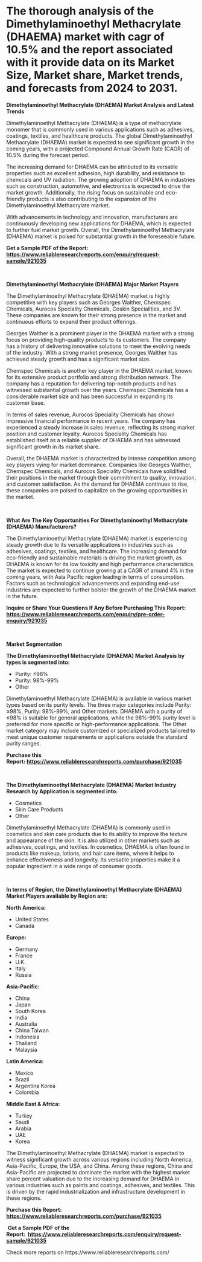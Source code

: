 <p><h1>The thorough analysis of the Dimethylaminoethyl Methacrylate (DHAEMA) market with cagr of  10.5% and the report associated with it provide data on its Market Size, Market share, Market trends, and forecasts from 2024 to 2031.</h1></p><p><strong>Dimethylaminoethyl Methacrylate (DHAEMA) Market Analysis and Latest Trends</strong></p>
<p><p>Dimethylaminoethyl Methacrylate (DHAEMA) is a type of methacrylate monomer that is commonly used in various applications such as adhesives, coatings, textiles, and healthcare products. The global Dimethylaminoethyl Methacrylate (DHAEMA) market is expected to see significant growth in the coming years, with a projected Compound Annual Growth Rate (CAGR) of 10.5% during the forecast period.</p><p>The increasing demand for DHAEMA can be attributed to its versatile properties such as excellent adhesion, high durability, and resistance to chemicals and UV radiation. The growing adoption of DHAEMA in industries such as construction, automotive, and electronics is expected to drive the market growth. Additionally, the rising focus on sustainable and eco-friendly products is also contributing to the expansion of the Dimethylaminoethyl Methacrylate market.</p><p>With advancements in technology and innovation, manufacturers are continuously developing new applications for DHAEMA, which is expected to further fuel market growth. Overall, the Dimethylaminoethyl Methacrylate (DHAEMA) market is poised for substantial growth in the foreseeable future.</p></p>
<p><strong>Get a Sample PDF of the Report:&nbsp; <a href="https://www.reliableresearchreports.com/enquiry/request-sample/921035">https://www.reliableresearchreports.com/enquiry/request-sample/921035</a></strong></p>
<p>&nbsp;</p>
<p><strong>Dimethylaminoethyl Methacrylate (DHAEMA) Major Market Players</strong></p>
<p><p>The Dimethylaminoethyl Methacrylate (DHAEMA) market is highly competitive with key players such as Georges Walther, Chemspec Chemicals, Aurocos Speciality Chemicals, Coskin Specialities, and 3V. These companies are known for their strong presence in the market and continuous efforts to expand their product offerings.</p><p>Georges Walther is a prominent player in the DHAEMA market with a strong focus on providing high-quality products to its customers. The company has a history of delivering innovative solutions to meet the evolving needs of the industry. With a strong market presence, Georges Walther has achieved steady growth and has a significant market size.</p><p>Chemspec Chemicals is another key player in the DHAEMA market, known for its extensive product portfolio and strong distribution network. The company has a reputation for delivering top-notch products and has witnessed substantial growth over the years. Chemspec Chemicals has a considerable market size and has been successful in expanding its customer base.</p><p>In terms of sales revenue, Aurocos Speciality Chemicals has shown impressive financial performance in recent years. The company has experienced a steady increase in sales revenue, reflecting its strong market position and customer loyalty. Aurocos Speciality Chemicals has established itself as a reliable supplier of DHAEMA and has witnessed significant growth in its market share.</p><p>Overall, the DHAEMA market is characterized by intense competition among key players vying for market dominance. Companies like Georges Walther, Chemspec Chemicals, and Aurocos Speciality Chemicals have solidified their positions in the market through their commitment to quality, innovation, and customer satisfaction. As the demand for DHAEMA continues to rise, these companies are poised to capitalize on the growing opportunities in the market.</p></p>
<p>&nbsp;</p>
<p><strong>What Are The Key Opportunities For Dimethylaminoethyl Methacrylate (DHAEMA) Manufacturers?</strong></p>
<p><p>The Dimethylaminoethyl Methacrylate (DHAEMA) market is experiencing steady growth due to its versatile applications in industries such as adhesives, coatings, textiles, and healthcare. The increasing demand for eco-friendly and sustainable materials is driving the market growth, as DHAEMA is known for its low toxicity and high performance characteristics. The market is expected to continue growing at a CAGR of around 4% in the coming years, with Asia Pacific region leading in terms of consumption. Factors such as technological advancements and expanding end-use industries are expected to further bolster the growth of the DHAEMA market in the future.</p></p>
<p><strong>Inquire or Share Your Questions If Any Before Purchasing This Report: <a href="https://www.reliableresearchreports.com/enquiry/pre-order-enquiry/921035">https://www.reliableresearchreports.com/enquiry/pre-order-enquiry/921035</a></strong></p>
<p>&nbsp;</p>
<p><strong>Market Segmentation</strong></p>
<p><strong>The Dimethylaminoethyl Methacrylate (DHAEMA) Market Analysis by types is segmented into:</strong></p>
<p><ul><li>Purity: ≤98%</li><li>Purity: 98%-99%</li><li>Other</li></ul></p>
<p><p>Dimethylaminoethyl Methacrylate (DHAEMA) is available in various market types based on its purity levels. The three major categories include Purity: ≤98%, Purity: 98%-99%, and Other markets. DHAEMA with a purity of ≤98% is suitable for general applications, while the 98%-99% purity level is preferred for more specific or high-performance applications. The Other market category may include customized or specialized products tailored to meet unique customer requirements or applications outside the standard purity ranges.</p></p>
<p><strong>Purchase this Report:&nbsp;<a href="https://www.reliableresearchreports.com/purchase/921035">https://www.reliableresearchreports.com/purchase/921035</a></strong></p>
<p>&nbsp;</p>
<p><strong>The Dimethylaminoethyl Methacrylate (DHAEMA) Market Industry Research by Application is segmented into:</strong></p>
<p><ul><li>Cosmetics</li><li>Skin Care Products</li><li>Other</li></ul></p>
<p><p>Dimethylaminoethyl Methacrylate (DHAEMA) is commonly used in cosmetics and skin care products due to its ability to improve the texture and appearance of the skin. It is also utilized in other markets such as adhesives, coatings, and textiles. In cosmetics, DHAEMA is often found in products like makeup, lotions, and hair care items, where it helps to enhance effectiveness and longevity. Its versatile properties make it a popular ingredient in a wide range of consumer goods.</p></p>
<p>&nbsp;</p>
<p><strong>In terms of Region, the Dimethylaminoethyl Methacrylate (DHAEMA) Market Players available by Region are:</strong></p>
<p>
    <p> <strong> North America: </strong>
        <ul>
            <li>United States</li>
            <li>Canada</li>
        </ul>
        </p> 
    <p> <strong> Europe: </strong>
        <ul>
            <li>Germany</li>
            <li>France</li>
            <li>U.K.</li>
            <li>Italy</li>
            <li>Russia</li>
        </ul>
        </p> 
    <p> <strong> Asia-Pacific: </strong>
        <ul>
            <li>China</li>
            <li>Japan</li>
            <li>South Korea</li>
            <li>India</li>
            <li>Australia</li>
            <li>China Taiwan</li>
            <li>Indonesia</li>
            <li>Thailand</li>
            <li>Malaysia</li>
        </ul>
        </p> 
    <p> <strong> Latin America: </strong>
        <ul>
            <li>Mexico</li>
            <li>Brazil</li>
            <li>Argentina Korea</li>
            <li>Colombia</li>
        </ul>
        </p> 
    <p> <strong> Middle East & Africa: </strong>
        <ul>
            <li>Turkey</li>
            <li>Saudi</li>
            <li>Arabia</li>
            <li>UAE</li>
            <li>Korea</li>
        </ul>
    </p>
    </p>
<p><p>The Dimethylaminoethyl Methacrylate (DHAEMA) market is expected to witness significant growth across various regions including North America, Asia-Pacific, Europe, the USA, and China. Among these regions, China and Asia-Pacific are projected to dominate the market with the highest market share percent valuation due to the increasing demand for DHAEMA in various industries such as paints and coatings, adhesives, and textiles. This is driven by the rapid industrialization and infrastructure development in these regions.</p></p>
<p><strong>Purchase this Report: <a href="https://www.reliableresearchreports.com/purchase/921035">https://www.reliableresearchreports.com/purchase/921035</a></strong></p>
<p>&nbsp;<strong>Get a Sample PDF of the Report:&nbsp;&nbsp;<a href="https://www.reliableresearchreports.com/enquiry/request-sample/921035">https://www.reliableresearchreports.com/enquiry/request-sample/921035</a></strong></p>
<p><strong></strong></p>
<p>Check more reports on https://www.reliableresearchreports.com/</p>